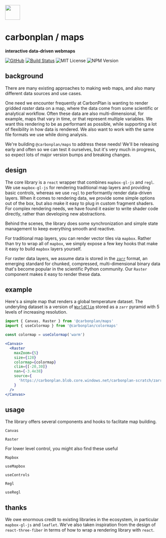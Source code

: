 <img
  src='https://carbonplan-assets.s3.amazonaws.com/monogram/dark-small.png'
  height='48'
/>

# carbonplan / maps

**interactive data-driven webmaps**

[![GitHub][github-badge]][github]
[![Build Status]][actions]
![MIT License][]
![NPM Version][]

[github]: https://github.com/carbonplan/maps
[github-badge]: https://badgen.net/badge/-/github?icon=github&label
[build status]: https://github.com/carbonplan/maps/actions/workflows/main.yml/badge.svg
[actions]: https://github.com/carbonplan/maps/actions/workflows/main.yml
[mit license]: https://badgen.net/badge/license/MIT/blue
[npm version]: https://badgen.net/npm/v/@carbonplan/maps

## background

There are many existing approaches to making web maps, and also many different data sources and use cases.

One need we encounter frequently at CarbonPlan is wanting to render gridded _raster_ data on a map, where the data come from some scientific or analytical workflow. Often these data are also multi-dimensional, for example, maps that vary in time, or that represent multiple variables. We want this rendering to be as performant as possible, while supporting a lot of flexibility in how data is rendered. We also want to work with the same file formats we use while doing analysis.

We're building `@carbonplan/maps` to address these needs! We'll be releasing early and often so we can test it ourselves, but it's very much in progress, so expect lots of major version bumps and breaking changes.

## design

The core library is a `react` wrapper that combines `mapbox-gl-js` and `regl`. We use `mapbox-gl-js` for rendering traditional map layers and providing basic controls, whereas we use `regl` to performantly render data-driven layers. When it comes to rendering data, we provide some simple options out of the box, but also make it easy to plug in custom fragment shaders. For complex rendering needs, we have found it easier to write shader code directly, rather than developing new abstractions.

Behind the scenes, the library does some synchronization and simple state management to keep everything smooth and reactive.

For traditional map layers, you can render vector tiles via `mapbox`. Rather than try to wrap all of `mapbox`, we simply expose a few key hooks that make it easy to build `mapbox` layers yourself.

For raster data layers, we assume data is stored in the [`zarr`](https://github.com/zarr-developers/zarr-python) format, an emerging standard for chunked, compressed, multi-dimensional binary data that's become popular in the scientific Python community. Our `Raster` component makes it easy to render these data.

## example

Here's a simple map that renders a global temperature dataset. The underyling dataset is a version of [`WorldClim`](https://www.worldclim.org/data/worldclim21.html) stored as a `zarr` pyramid with 5 levels of increasing resolution.

```jsx
import { Canvas, Raster } from '@carbonplan/maps'
import { useColormap } from '@carbonplan/colormaps'

const colormap = useColormap('warm')

<Canvas>
  <Raster
    maxZoom={5}
    size={128}
    colormap={colormap}
    clim={[-20,30]}
    nan={-3.4e38}
    source={
      'https://carbonplan.blob.core.windows.net/carbonplan-scratch/zarr-mapbox-webgl/128/{z}'
    }
  />
</Canvas>

```

## usage

The library offers several components and hooks to faclitate map building.

`Canvas`

`Raster`

For lower level control, you might also find these useful

`Mapbox`

`useMapbox`

`useControls`

`Regl`

`useRegl`

## thanks

We owe enormous credit to existing libraries in the ecosystem, in particular `mapbox-gl-js` and `leaflet`. We've also taken inspiration from the design of `react-three-fiber` in terms of how to wrap a rendering library with `react`.
